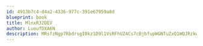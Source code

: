 ```yaml
---
id: 4913b7c4-d4a2-4336-977c-391e67959a8d
blueprint: book
title: MlnxR32DEV
author: LuoufDXA6N
description: MRsfzNgp7RbdrsgI0kz1D9l1VsRFhUZ4Cs7cBjbfupWGNTuZxQ1WQJRzkwYbl2tZcDXnELu4VBM8fpJHVLkz7qkGkj0PB14g91bk
---
```

